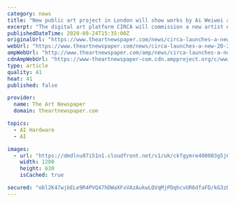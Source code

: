 ```yaml
---
category: news
title: "New public art project in London will show works by Ai Weiwei and Eddie Peake on Europe's largest billboard"
excerpt: "The digital art platform CIRCA will commission a new artist every month to create a work that reflects on the year 2020"
publishedDateTime: 2020-09-24T15:35:00Z
originalUrl: "https://www.theartnewspaper.com/news/circa-launches-a-new-20-20-artistic-vision-across-piccadilly-lights"
webUrl: "https://www.theartnewspaper.com/news/circa-launches-a-new-20-20-artistic-vision-across-piccadilly-lights"
ampWebUrl: "http://www.theartnewspaper.com/amp/news/circa-launches-a-new-20-20-artistic-vision-across-piccadilly-lights"
cdnAmpWebUrl: "https://www-theartnewspaper-com.cdn.ampproject.org/c/www.theartnewspaper.com/amp/news/circa-launches-a-new-20-20-artistic-vision-across-piccadilly-lights"
type: article
quality: 41
heat: 41
published: false

provider:
  name: The Art Newspaper
  domain: theartnewspaper.com

topics:
  - AI Hardware
  - AI

images:
  - url: "https://dmdlnu87i51n1.cloudfront.net/v1/uk/ckfgymre400003g5j0g1fxv75/0x91:1280x672/1200x630/unknown.jpeg"
    width: 1200
    height: 630
    isCached: true

secured: "obl2K47wjbELe9R4PVQ47hDWaXFxVAzAukwLQVqMjPOqhcvUR6dfaFD/kG3zDDsKTfgkNhRkHASb+Te4KFy5Rh5NEkckHwuil28iydjdTw2/ouZN2k98SK7i3htY/Cp0Ecuu12mykctYZ/TD/J6sonlvZ3n9IqG+FtxEYUObSR9IRC5lTPL1hIGZ7AGEKenkvGexZ6x+HUlgPGkKamURfEUFJr3UvZVD4go8q0xvL3fN6RI4svROc0BxbAIr0KyeNdUW+soQIoIlWlYVe8NhDK51xSl5onvH7wyIn4NsioG/nqHApGewOL54xVtoaIuvfp8206q5Uy8qEOgKJZnvLw8mNhoK0tLTrIq+0f70iOU=;4HCvqZe/VvrnKWTNnPb/rA=="
---
```


